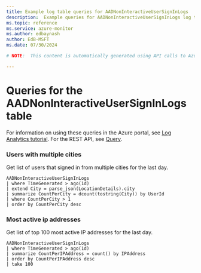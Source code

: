 ```yaml
---
title: Example log table queries for AADNonInteractiveUserSignInLogs
description:  Example queries for AADNonInteractiveUserSignInLogs log table
ms.topic: reference
ms.service: azure-monitor
ms.author: edbaynash
author: EdB-MSFT
ms.date: 07/30/2024

# NOTE:  This content is automatically generated using API calls to Azure. Any edits made on these files will be overwritten in the next run of the script. 

---
```


# Queries for the AADNonInteractiveUserSignInLogs table

For information on using these queries in the Azure portal, see [Log Analytics tutorial](/azure/azure-monitor/logs/log-analytics-tutorial). For the REST API, see [Query](/rest/api/loganalytics/query).


### Users with multiple cities  


Get list of users that signed in from multiple cities for the last day.  

```query
AADNonInteractiveUserSignInLogs
| where TimeGenerated > ago(1d)
| extend City = parse_json(LocationDetails).city
| summarize CountPerCity = dcount(tostring(City)) by UserId
| where CountPerCity > 1
| order by CountPerCity desc
```



### Most active ip addresses  


Get list of top 100 most active IP addresses for the last day.  

```query
AADNonInteractiveUserSignInLogs
| where TimeGenerated > ago(1d)
| summarize CountPerIPAddress = count() by IPAddress
| order by CountPerIPAddress desc
| take 100
```

